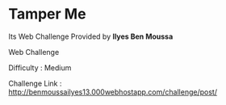 # Tamper Me 
Its Web Challenge Provided by **Ilyes Ben Moussa** 

Web Challenge 

Difficulty : Medium 

Challenge Link : http://benmoussailyes13.000webhostapp.com/challenge/post/
